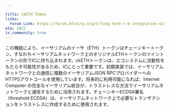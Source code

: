 ```yaml
---

title: ckETH Token
links:
  Forum Link: https://forum.dfinity.org/t/long-term-r-d-integration-with-the-ethereum-network/9382
eta: 2023
is_community: true
---
```

この機能により、イーサリアムのイーサ（ETH）トークンはチェーンキートークン、すなわちイーサリアムネットワーク上のオリジナルETHトークンのツイントークンの形でICに持ち込まれます。ckETHトークンは、エコシステムに流動性をもたらす可能性があるため、ICにとって重要です。初期実装では、イーサリアムネットワークとの通信に複数のイーサリアムJSON RPCプロバイダーへのHTTPSアウトコールを使用しています。将来的に利用可能になれば、Internet Computer の完全なイーサリアム統合が、トラストレスな方法でイーサリアムネットワークと通信するために活用されます。チェーンキーECDSA署名（threshold ECDSA）は、イーサリアムネットワーク上で必要なトランザクションをトラストレスに作成するために使用されます。

<!---


This feature brings Ethereum's Ether (ETH) token over to the IC in the form of a chain-key token, i.e., a twin token of the original ETH token on the Ethereum network. The ckETH token is important to the IC due to the potential liquidity it can bring over to the ecosystem. The initial implementation is done using HTTPS outcalls to multiple Ethereum JSON RPC providers for communication with the Ethereum network. Once available in the future, the full Ethereum integration of the Internet Computer will be leveraged for communicating with the Ethereum network in a trustless way. Chain-key ECDSA signing (threshold ECDSA) is used for trustlessly creating the required transactions on the Ethereum network.

-->
